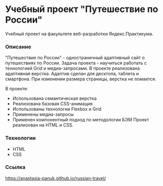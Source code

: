 # Учебный проект "Путешествие по России"

Учебный проект на факультете веб-разработки Яндекс.Практикума.

### Описание

"Путешествие по России" - одностраничный адаптивный сайт о путешествиях по России. Задача проекта - научиться работать с технологией Grid и медиа-запросами. В проекте реализована адаптивная верстка. Адаптив сделан для десктопа, таблета и смартфона. При изменении размера страницы, верстка не ломается.

В проекте:

- Использована семантическая верстка
- Реализована базовая CSS-анимация
- Использованы технологии Flexbox и Grid
- Применены медиа-запросы
- Применен компонентный подход по методологии БЭМ
  Проект реализован на HTML и CSS.

### Технологии

- HTML
- CSS

### Ссылка

https://anastasia-panuk.github.io/russian-travel/
